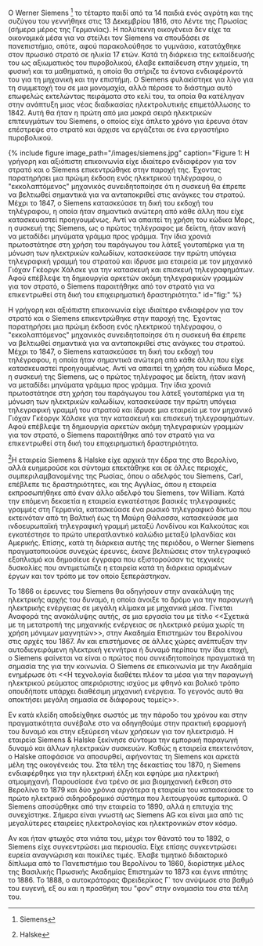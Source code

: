 Ο Werner Siemens [^1] το τέταρτο παιδί από τα 14 παιδιά ενός αγρότη και της συζύγου του γεννήθηκε στις 13 Δεκεμβρίου 1816, στο Λέντε της Πρωσίας 
(σήμερα μέρος της Γερμανίας). Η πολύτεκνη οικογένεια δεν είχε τα οικονομικά μέσα για να στείλει τον Siemens να σπουδάσει σε πανεπιστήμιο, οπότε, 
αφού παρακολούθησε το γυμνάσιο, κατατάχθηκε στον πρωσικό στρατό σε ηλικία 17 ετών. Κατά τη διάρκεια της εκπαίδευσής του ως αξιωματικός του πυροβολικού, 
έλαβε εκπαίδευση στην χημεία, τη φυσική και τα μαθηματικά, η οποία θα στήριζε τα έντονα ενδιαφέροντά του για τη μηχανική και την επιστήμη. 
Ο Siemens φυλακίστηκε για λίγο για τη συμμετοχή του σε μια μονομαχία, αλλά πέρασε το διάστημα αυτό επωφελώς εκτελώντας πειράματα στο κελί του, τα οποία 
θα κατέληγαν στην ανάπτυξη μιας νέας διαδικασίας ηλεκτρολυτικής επιμετάλλωσης το 1842. Αυτή θα ήταν η πρώτη από μια μακρά σειρά ηλεκτρικών επιτευγμάτων 
του Siemens, ο οποίος είχε άπλετο χρόνο για έρευνα όταν επέστρεψε στο στρατό και άρχισε να εργάζεται σε ένα εργαστήριο πυροβολικού.

{% include figure image_path="/images/siemens.jpg" caption="Figure 1: Η γρήγορη και αξιόπιστη επικοινωνία είχε ιδιαίτερο ενδιαφέρον για τον στρατό και ο Siemens επικεντρώθηκε στην παροχή της. Έχοντας παρατηρήσει μια πρώιμη έκδοση ενός ηλεκτρικού τηλέγραφου, ο "εκκολαπτόμενος" μηχανικός συνειδητοποίησε ότι η συσκευή θα έπρεπε να βελτιωθεί σημαντικά για να ανταποκριθεί στις ανάγκες του στρατού. Μέχρι το 1847, ο Siemens κατασκεύασε τη δική του εκδοχή του τηλέγραφου, η οποία ήταν σημαντικά ανώτερη από κάθε άλλη που είχε κατασκευαστεί προηγουμένως. Αντί να απαιτεί τη χρήση του κώδικα Μορς, η συσκευή της Siemens, ως ο πρώτος τηλέγραφος με δείκτη, ήταν ικανή να μεταδίδει μηνύματα γράμμα προς γράμμα. Την ίδια χρονιά πρωτοστάτησε στη χρήση του παράγωγου του λάτεξ γουταπέρκα για τη μόνωση των ηλεκτρικών καλωδίων, κατασκεύασε την πρώτη υπόγεια τηλεγραφική γραμμή του στρατού και ίδρυσε μια εταιρεία με τον μηχανικό Γιόχαν Γκέοργκ Χάλσκε για την κατασκευή και επισκευή τηλεγραφημάτων. Αφού επέβλεψε τη δημιουργία αρκετών ακόμη τηλεγραφικών γραμμών για τον στρατό, ο Siemens παραιτήθηκε από τον στρατό για να επικεντρωθεί στη δική του επιχειρηματική δραστηριότητα." id="fig:" %}

Η γρήγορη και αξιόπιστη επικοινωνία είχε ιδιαίτερο ενδιαφέρον για τον στρατό και ο Siemens επικεντρώθηκε στην παροχή της. Έχοντας παρατηρήσει μια πρώιμη 
έκδοση ενός ηλεκτρικού τηλέγραφου, ο "εκκολαπτόμενος" μηχανικός συνειδητοποίησε ότι η συσκευή θα έπρεπε να βελτιωθεί σημαντικά για να ανταποκριθεί στις 
ανάγκες του στρατού. Μέχρι το 1847, ο Siemens κατασκεύασε τη δική του εκδοχή του τηλέγραφου, η οποία ήταν σημαντικά ανώτερη από κάθε άλλη που είχε 
κατασκευαστεί προηγουμένως. Αντί να απαιτεί τη χρήση του κώδικα Μορς, η συσκευή της Siemens, ως ο πρώτος τηλέγραφος με δείκτη, ήταν ικανή να μεταδίδει 
μηνύματα γράμμα προς γράμμα. Την ίδια χρονιά πρωτοστάτησε στη χρήση του παράγωγου του λάτεξ γουταπέρκα για τη μόνωση των ηλεκτρικών καλωδίων, κατασκεύασε 
την πρώτη υπόγεια τηλεγραφική γραμμή του στρατού και ίδρυσε μια εταιρεία με τον μηχανικό Γιόχαν Γκέοργκ Χάλσκε για την κατασκευή και επισκευή 
τηλεγραφημάτων. Αφού επέβλεψε τη δημιουργία αρκετών ακόμη τηλεγραφικών γραμμών για τον στρατό, ο Siemens παραιτήθηκε από τον στρατό για να επικεντρωθεί 
στη δική του επιχειρηματική δραστηριότητα.

[^2]Η εταιρεία Siemens & Halske είχε αρχικά την έδρα της στο Βερολίνο, αλλά ευημερούσε και σύντομα επεκτάθηκε και σε άλλες περιοχές, συμπεριλαμβανομένης της Ρωσίας, όπου ο αδελφός του Siemens, Carl, επέβλεπε τις δραστηριότητες, και της Αγγλίας, όπου η εταιρεία εκπροσωπήθηκε από έναν άλλο αδελφό του Siemens, τον William. Κατά την επόμενη δεκαετία η εταιρεία εγκατέστησε βασικές τηλεγραφικές γραμμές στη Γερμανία, κατασκεύασε ένα ρωσικό τηλεγραφικό δίκτυο που εκτεινόταν από τη Βαλτική έως τη Μαύρη Θάλασσα, κατασκεύασε μια ινδοευρωπαϊκή τηλεγραφική γραμμή μεταξύ Λονδίνου και Καλκούτας και εγκατέστησε το πρώτο υπερατλαντικό καλώδιο μεταξύ Ιρλανδίας και Αμερικής. Επίσης, κατά τη διάρκεια αυτής της περιόδου, ο Werner Siemens πραγματοποιούσε συνεχώς έρευνες, έκανε βελτιώσεις στον τηλεγραφικό εξοπλισμό και δημοσίευε έγγραφα που εξιστορούσαν τις τεχνικές δυσκολίες που αντιμετώπιζε η εταιρεία κατά τη διάρκεια ορισμένων έργων και τον τρόπο με τον οποίο ξεπεράστηκαν.

Το 1866 οι έρευνες του Siemens θα οδηγήσουν στην ανακάλυψη της ηλεκτρικής αρχής του δυναμό, η οποία άνοιξε το δρόμο για την παραγωγή ηλεκτρικής ενέργειας σε μεγάλη κλίμακα με μηχανικά μέσα. Γίνεται Αναφορά της ανακάλυψης αυτής, σε μια εργασία του με τίτλο <<Σχετικά με τη μετατροπή της μηχανικής ενέργειας σε ηλεκτρικό ρεύμα χωρίς τη χρήση μόνιμων μαγνητών>>, στην Ακαδημία Επιστημών του Βερολίνου στις αρχές του 1867. Αν και επιστήμονες σε άλλες χώρες ανέπτυξαν την αυτοδιεγειρόμενη ηλεκτρική γεννήτρια ή δυναμό περίπου την ίδια εποχή, ο Siemens φαίνεται να είναι ο πρώτος που συνειδητοποίησε πραγματικά τη σημασία της για την κοινωνία. Ο Siemens σε επικοινωνία με την Ακαδημία ενημέρωσε ότι <<Η τεχνολογία διαθέτει πλέον τα μέσα για την παραγωγή ηλεκτρικού ρεύματος απεριόριστης ισχύος με φθηνό και βολικό τρόπο οπουδήποτε υπάρχει διαθέσιμη μηχανική ενέργεια. Το γεγονός αυτό θα αποκτήσει μεγάλη σημασία σε διάφορους τομείς>>.

Εν κατά κλείδη αποδείχθηκε σωστός με την πάροδο του χρόνου και στην πραγματικότητα συνέβαλε στο να οδηγηθούμε στην πρακτική εφαρμογή του δυναμό 
και στην εξεύρεση νέων χρήσεων για τον ηλεκτρισμό. Η εταιρεία Siemens & Halske ξεκίνησε σύντομα την εμπορική παραγωγή δυναμό και άλλων ηλεκτρικών συσκευών. Καθώς η εταιρεία επεκτεινόταν, ο Halske αποφάσισε να αποσυρθεί, αφήνοντας τη Siemens και αρκετά μέλη της οικογένειάς του. Στα τέλη της δεκαετίας του 1870, η Siemens ενδιαφέρθηκε για την ηλεκτρική έλξη και εφηύρε μια ηλεκτρική ατμομηχανή. Παρουσίασε ένα τρένο σε μια βιομηχανική έκθεση στο Βερολίνο το 1879 και δύο χρόνια αργότερα η εταιρεία του κατασκεύασε το πρώτο ηλεκτρικό σιδηροδρομικό σύστημα που λειτουργούσε εμπορικά. O Siemens αποσύρθηκε από την εταιρεία το 1890, αλλά η επιτυχία της συνεχίστηκε. Σήμερα είναι γνωστή ως Siemens AG και είναι μια από τις μεγαλύτερες εταιρείες ηλεκτρολογίας και ηλεκτρονικών στον κόσμο.

Aν και ήταν φτωχός στα νιάτα του, μέχρι τον θάνατό του το 1892, ο Siemens είχε συγκεντρώσει μια περιουσία. Είχε επίσης συγκεντρώσει ευρεία αναγνώριση 
και ποικίλες τιμές. Έλαβε τιμητικό διδακτορικό δίπλωμα από το Πανεπιστήμιο του Βερολίνου το 1860, διορίστηκε μέλος της Βασιλικής Πρωσικής Ακαδημίας 
Επιστημών το 1873 και έγινε ιππότης το 1886. Το 1888, ο αυτοκράτορας Φρειδερίκος Γ΄ τον ανύψωσε στο βαθμό του ευγενή, εξ ου και η προσθήκη του "φον" 
στην ονομασία του στα τέλη του.


[^1]: Siemens

[^2]: Halske
